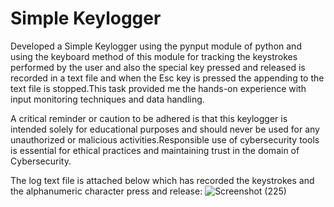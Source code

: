


# Simple Keylogger

Developed a Simple Keylogger using the pynput module of python and using the keyboard method of this module for tracking the keystrokes performed by the user and also the special key pressed and released is recorded in a text file and when the Esc key is pressed the appending to the text file is stopped.This task provided me the hands-on experience with input monitoring techniques and data handling.

A critical reminder or caution to be adhered is that this keylogger is intended solely for educational purposes and should never be used for any unauthorized or malicious activities.Responsible use of cybersecurity tools is essential for ethical practices and maintaining trust in the domain of Cybersecurity.

The log text file is attached below which has recorded the keystrokes and the alphanumeric character press and release:
![Screenshot (225)](https://github.com/user-attachments/assets/51dfabef-a3c2-4d70-8999-8f594693ca50)


